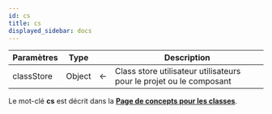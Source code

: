 ```yaml
---
id: cs
title: cs
displayed_sidebar: docs
---
```


| Paramètres | Type   |   | Description                                                         |
| ---------- | ------ | - | ------------------------------------------------------------------- |
| classStore | Object | ← | Class store utilisateur utilisateurs pour le projet ou le composant |

Le mot-clé **cs** est décrit dans la [**Page de concepts pour les classes**](../Concepts/classes.md#cs).
